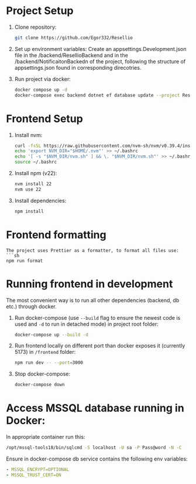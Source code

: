 # Project Setup

1. Clone repository:
    ```sh
    git clone https://github.com/Egor332/Resellio
    
2. Set up environment variables:
    Create an appsettings.Development.json file in the /backend/ResellioBackend and in the /backend/NotificaitonBackedn of the project, following the structure of appsettings.json found in corresponding direcotries.


3. Run project via docker:  
    ```sh
    docker compose up -d
    docker-compose exec backend dotnet ef database update --project ResellioBackend    
# Frontend Setup

1. Install nvm:
    ```sh
    curl -fsSL https://raw.githubusercontent.com/nvm-sh/nvm/v0.39.4/install.sh | bash
    echo 'export NVM_DIR="$HOME/.nvm"' >> ~/.bashrc
    echo '[ -s "$NVM_DIR/nvm.sh" ] && \. "$NVM_DIR/nvm.sh"' >> ~/.bashrc
    source ~/.bashrc

2. Install npm (v22):
    ```sh
    nvm install 22
    nvm use 22
    
3. Install dependencies:  
    ```sh
    npm install

# Frontend formatting
    The project uses Prettier as a formatter, to format all files use:
    ```sh
    npm run format

# Running frontend in development
The most convenient way is to run all other dependencies (backend, db etc.) through docker.

1. Run docker-compose (use `--build` flag to ensure the newest code is used and `-d` to run in detached mode) in project root folder:
    ```sh
    docker-compose up --build -d
    
2. Run frontend locally on different port than docker exposes it (currently 5173) in `/frontend` folder:
    ```sh
    npm run dev -- --port=3000

3. Stop docker-compose:
   ```sh
   docker-compose down

# Access MSSQL database running in Docker:
In appropriate container run this:
```sh
/opt/mssql-tools18/bin/sqlcmd -S localhost -U sa -P Pass@word -N -C
```

Ensure in docker-compose db service contains the following env variables:
```yaml
- MSSQL_ENCRYPT=OPTIONAL
- MSSQL_TRUST_CERT=ON
```


